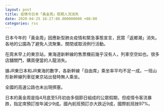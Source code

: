```yaml
---
layout: post
title: 疫情令日本「黃金周」假期人流消失
date: 2020-04-25 16:27:08.000000000 +08:00
categories: rss
---
```


日本今年的「黃金周」因應新型肺炎疫情和緊急事態宣言，民眾「返鄉潮」消失。各地的公園為了避免人流聚集，關閉或取消例行活動。

在周末早上的東京站，東海道新幹線的售票機前幾乎沒有人，列車空空如也。很多店舖關門，購買便當的人龍消失。

據JR東日本和JR東海的數字，各新幹線「自由席」乘坐率平均不足一成。一班山形新幹線列車從東京站出發時無人乘坐。

全國的高速公路也未出現擠塞。

日本的黃金周是指4月底至5月初由多個節日組成的公眾假期，但疫情令客流暴跌，指定席預訂按年減少9成。國內航班預訂亦大跌近9成，國際航班挫97%。
